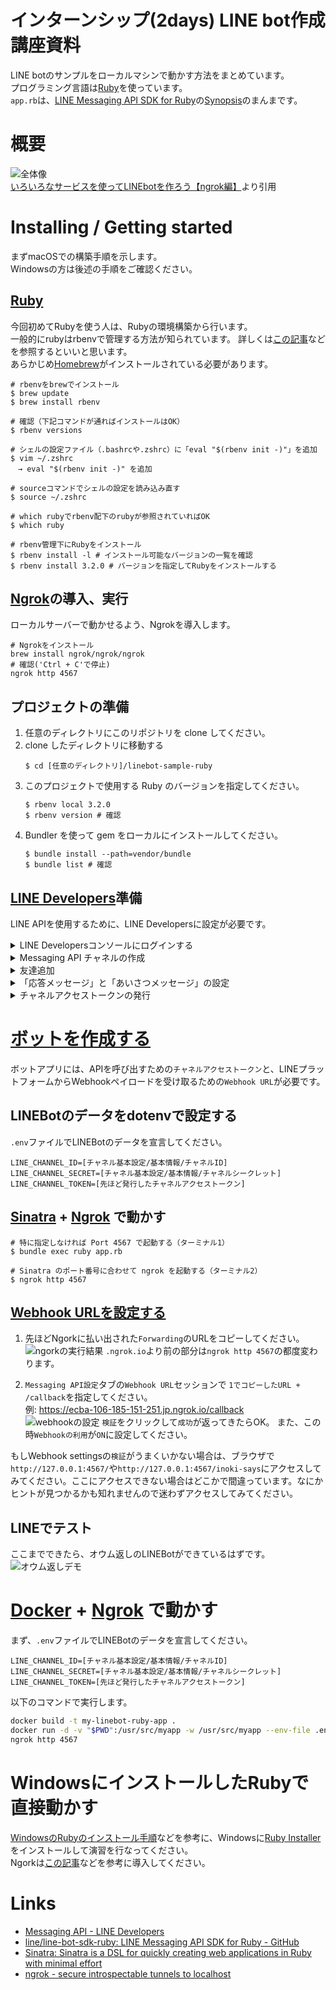 # インターンシップ(2days) LINE bot作成講座資料
LINE botのサンプルをローカルマシンで動かす方法をまとめています。  
プログラミング言語は[Ruby](https://www.ruby-lang.org/ja/)を使っています。  
`app.rb`は、[LINE Messaging API SDK for Ruby](https://github.com/line/line-bot-sdk-ruby)の[Synopsis](https://github.com/line/line-bot-sdk-ruby#synopsis)のまんまです。


# 概要
![全体像](https://qiita-user-contents.imgix.net/https%3A%2F%2Fqiita-image-store.s3.ap-northeast-1.amazonaws.com%2F0%2F552343%2F13ab399f-3ece-7963-d614-b13deb4bb7c7.png?ixlib=rb-4.0.0&auto=format&gif-q=60&q=75&w=1400&fit=max&s=f5f32418f98163568c13cacd8e69aaa7)  
[いろいろなサービスを使ってLINEbotを作ろう【ngrok編】](https://qiita.com/mintak21/items/fe9234d4b6a98bfc841a#%E5%85%A8%E4%BD%93%E5%83%8F)より引用

# Installing / Getting started
まずmacOSでの構築手順を示します。  
Windowsの方は後述の手順をご確認ください。 
## [Ruby](https://www.ruby-lang.org/ja/)
今回初めてRubyを使う人は、Rubyの環境構築から行います。  
一般的にrubyはrbenvで管理する方法が知られています。 
詳しくは[この記事](https://nishinatoshiharu.com/manage-ruby-with-rbenv/)などを参照するといいと思います。   
あらかじめ[Homebrew](https://brew.sh/index_ja)がインストールされている必要があります。
```shell
# rbenvをbrewでインストール
$ brew update
$ brew install rbenv

# 確認（下記コマンドが通ればインストールはOK）
$ rbenv versions

# シェルの設定ファイル（.bashrcや.zshrc）に「eval "$(rbenv init -)"」を追加
$ vim ~/.zshrc
　→ eval "$(rbenv init -)" を追加

# sourceコマンドでシェルの設定を読み込み直す
$ source ~/.zshrc

# which rubyでrbenv配下のrubyが参照されていればOK
$ which ruby

# rbenv管理下にRubyをインストール
$ rbenv install -l # インストール可能なバージョンの一覧を確認
$ rbenv install 3.2.0 # バージョンを指定してRubyをインストールする
```

## [Ngrok](https://ngrok.com/)の導入、実行
ローカルサーバーで動かせるよう、Ngrokを導入します。
```shell
# Ngrokをインストール
brew install ngrok/ngrok/ngrok
# 確認('Ctrl + C'で停止)
ngrok http 4567
```

## プロジェクトの準備
1. 任意のディレクトリにこのリポジトリを clone してください。
2. clone したディレクトリに移動する  
    ```shell
    $ cd [任意のディレクトリ]/linebot-sample-ruby
    ```
3. このプロジェクトで使用する Ruby のバージョンを指定してください。
    ```shell
    $ rbenv local 3.2.0
    $ rbenv version # 確認
    ```
4. Bundler を使って gem をローカルにインストールしてください。
    ```shell
    $ bundle install --path=vendor/bundle
    $ bundle list # 確認  
    ```

## [LINE Developers](https://developers.line.biz/ja/)準備
LINE APIを使用するために、LINE Developersに設定が必要です。
<details><summary>LINE Developersコンソールにログインする</summary>
  
1. [LINE Developersコンソール](https://developers.line.biz/console/)に各自のLINEアカウントでログインしてください。  

2. 開発者として登録する（初回ログイン時のみ）
LINE Developersコンソールへの初回ログイン時は、開発者アカウントを作成する必要があります。

詳しくは、[LINE Developersコンソールへのログイン](https://developers.line.biz/ja/docs/line-developers-console/login-account/)を参照してください。
</details>

<details><summary>Messaging API チャネルの作成</summary>
  
1. [新規プロバイダーを作成する](https://developers.line.biz/ja/docs/messaging-api/getting-started/#step-three-create-new-provider)    
プロバイダーとは、アプリを提供する組織のことです。  
コンソール（ホーム）画面の`新規プロバイダー作成`をクリックするか、プロバイダーを既に作成済みの場合は、`プロバイダー`セクションの`作成`をクリックして別のプロバイダーを作成してください。

2. [チャネルを作成する](https://developers.line.biz/ja/docs/messaging-api/getting-started/#step-four-create-channel)  
作成したプロバイダーページで、`チャネル設定`タブの`Messaging API`をクリックしてください。

詳しくは、[Messaging APIを始めよう](https://developers.line.biz/ja/docs/messaging-api/getting-started/)を参照してください。

</details>

<details><summary>友達追加</summary>
  
  `Messaging API設定`タブの`ボット情報`セッションにQRコードがあるので、スキャンして友だち登録しておいてください。
</details>

<details><summary>「応答メッセージ」と「あいさつメッセージ」の設定</summary>
  
`Messaging API設定`タブの`LINE公式アカウント機能`セッションで`応答メッセージ`と`あいさつメッセージ`を`無効`に設定してください。  
Messaging APIを使うときは、これの設定が`無効`である必要があります。
</details>

<details><summary>チャネルアクセストークンの発行</summary>
  
`Messaging API設定`タブ最下部の`チャネルアクセストークン`セッションで、チャネルアクセストークンを発行してください。
</details>



# [ボットを作成する](https://developers.line.biz/ja/docs/messaging-api/building-bot/)
ボットアプリには、APIを呼び出すための`チャネルアクセストークン`と、LINEプラットフォームからWebhookペイロードを受け取るための`Webhook URL`が必要です。  

## LINEBotのデータをdotenvで設定する
`.env`ファイルでLINEBotのデータを宣言してください。
```
LINE_CHANNEL_ID=[チャネル基本設定/基本情報/チャネルID]
LINE_CHANNEL_SECRET=[チャネル基本設定/基本情報/チャネルシークレット]
LINE_CHANNEL_TOKEN=[先ほど発行したチャネルアクセストークン]
```

## [Sinatra](https://sinatrarb.com/) + [Ngrok](https://ngrok.com/) で動かす
```shell
# 特に指定しなければ Port 4567 で起動する（ターミナル1）
$ bundle exec ruby app.rb

# Sinatra のポート番号に合わせて ngrok を起動する（ターミナル2）
$ ngrok http 4567
```

## [Webhook URLを設定する](https://developers.line.biz/ja/docs/messaging-api/building-bot/#setting-webhook-url)

1. 先ほどNgorkに払い出された`Forwarding`のURLをコピーしてください。 
![ngorkの実行結果](images/ngork_output.png "ngrok")
`.ngrok.io`より前の部分は`ngrok http 4567`の都度変わります。

2. `Messaging API設定`タブの`Webhook URL`セッションで
`1でコピーしたURL + /callback`を指定してください。  
例: <https://ecba-106-185-151-251.jp.ngrok.io/callback>  
![webhookの設定](images/webhook_setting.png "webhook")
`検証`をクリックして`成功`が返ってきたらOK。
また、この時`Webhookの利用`が`ON`に設定してください。

もしWebhook settingsの`検証`がうまくいかない場合は、ブラウザで`http://127.0.0.1:4567/`や`http://127.0.0.1:4567/inoki-says`にアクセスしてみてください。ここにアクセスできない場合はどこかで間違っています。なにかヒントが見つかるかも知れませんので迷わずアクセスしてみてください。

## LINEでテスト
ここまでできたら、オウム返しのLINEBotができているはずです。
![オウム返しデモ](images/line_talk.PNG)

# [Docker](https://www.docker.com/) + [Ngrok](https://ngrok.com/) で動かす
まず、`.env`ファイルでLINEBotのデータを宣言してください。
```
LINE_CHANNEL_ID=[チャネル基本設定/基本情報/チャネルID]
LINE_CHANNEL_SECRET=[チャネル基本設定/基本情報/チャネルシークレット]
LINE_CHANNEL_TOKEN=[先ほど発行したチャネルアクセストークン]
```
以下のコマンドで実行します。
```bash
docker build -t my-linebot-ruby-app .
docker run -d -v "$PWD":/usr/src/myapp -w /usr/src/myapp --env-file .env -p 4567:4567 my-linebot-ruby-app
ngrok http 4567
```

# WindowsにインストールしたRubyで直接動かす
[WindowsのRubyのインストール手順](https://web-camp.io/magazine/archives/15051#Wtejyunn)などを参考に、Windowsに[Ruby Installer](https://rubyinstaller.org/)をインストールして演習を行なってください。  
Ngorkは[この記事](https://note.com/code82/n/nc805dca1da33)などを参考に導入してください。


# Links
- [Messaging API - LINE Developers](https://developers.line.biz/ja/docs/messaging-api/)
- [line/line-bot-sdk-ruby: LINE Messaging API SDK for Ruby - GitHub](https://github.com/line/line-bot-sdk-ruby)
- [Sinatra: Sinatra is a DSL for quickly creating web applications in Ruby with minimal effort](http://sinatrarb.com/)
- [ngrok - secure introspectable tunnels to localhost](https://ngrok.com/)